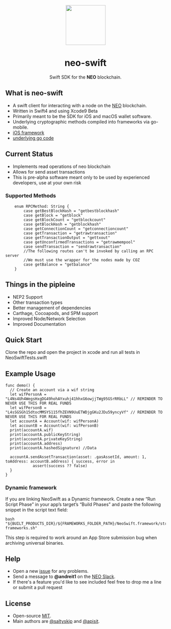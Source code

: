 <p align="center">
  <img 
    src="http://res.cloudinary.com/vidsy/image/upload/v1503160820/CoZ_Icon_DARKBLUE_200x178px_oq0gxm.png" 
    width="125px"
  >
</p>

<h1 align="center">neo-swift</h1>

<p align="center">
  Swift SDK for the <b>NEO</b> blockchain.
</p>

## What is neo-swift

- A swift client for interacting with a node on the [NEO](http://neo.org/) blockchain.
- Written in Swift4 and using Xcode9 Beta
- Primarily meant to be the SDK for iOS and macOS wallet software.
- Underlying cryptographic methods compiled into frameworks via go-mobile.
- [iOS framework](https://github.com/apisit/neo-wallet-address-go)
- [underlying go code](https://github.com/apisit/btckeygenie)

## Current Status

- Implements read operations of neo blockchain
- Allows for send asset transactions
- This is pre-alpha software meant only to be used by experienced developers, use at your own risk

### Supported Methods
```
    enum RPCMethod: String {
        case getBestBlockHash = "getbestblockhash"
        case getBlock = "getblock"
        case getBlockCount = "getblockcount"
        case getBlockHash = "getblockhash"
        case getConnectionCount = "getconnectioncount"
        case getTransaction = "getrawtransaction"
        case getTransactionOutput = "gettxout"
        case getUnconfirmedTransactions = "getrawmempool"
        case sendTransaction = "sendrawtransaction"
        //The following routes can't be invoked by calling an RPC server
        //We must use the wrapper for the nodes made by COZ
        case getBalance = "getbalance"
    }
```

## Things in the pipleine
- NEP2 Support
- Other transaction types
- Better management of dependencies
- Carthage, Cocoapods, and SPM support
- Improved Node/Network Selection
- Improved Documentation

## Quick Start

Clone the repo and open the project in xcode and run all tests in NeoSwiftTests.swift

## Example Usage

```
func demo() {
  // Create an account via a wif string
  let wifPersonA = "L4Ns4Uh4WegsHxgDG49hohAYxuhj41hhxG6owjjTWg95GSrRRbLL" // REMINDER TO NEVER USE THIS FOR REAL FUNDS
  let wifPersonB = "L4sSGSGh15dtocMMSYS115fhZEVN9UuETWDjgGKu2JDu59yncyVf" // REMINDER TO NEVER USE THIS FOR REAL FUNDS
  let accountA = Account(wif: wifPersonA)
  let accountB = Account(wif: wifPersonB)
  print(accountA.wif)
  print(accountA.publicKeyString)
  print(accountA.privateKeyString)
  print(accountA.address)
  print(accountA.hashedSignature) //Data

  accountA.sendAssetTransaction(asset: .gasAssetId, amount: 1, toAddress: accountB.address) { success, error in
            assert(success ?? false)
  }
}
```

### Dynamic framework
If you are linking NeoSwift as a Dynamic framework. Create a new “Run Script Phase” in your app’s target’s “Build Phases” and paste the following snippet in the script text field:


```
bash "${BUILT_PRODUCTS_DIR}/${FRAMEWORKS_FOLDER_PATH}/NeoSwift.framework/strip-frameworks.sh"
```

This step is required to work around an App Store submission bug when archiving universal binaries.



## Help

- Open a new [issue](https://github.com/CityOfZion/neo-swift/issues/new) for any problems.
- Send a message to **@andreit1** on the [NEO Slack](https://join.slack.com/t/neoblockchainteam/shared_invite/MjE3ODMxNDUzMDE1LTE1MDA4OTY3NDQtNTMwM2MyMTc2NA).
- If there's a feature you'd like to see included feel free to drop me a line or submit a pull request

## License

- Open-source [MIT](https://github.com/CityOfZion/neo-swift/blob/master/LICENSE).
- Main authors are [@saltyskip](https://github.com/saltyskip) and [@apisit](https://github.com/apisit).
